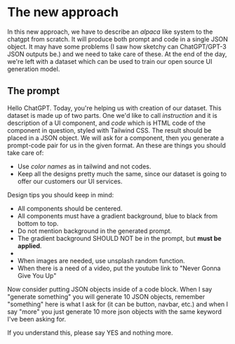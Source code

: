 # The new approach

In this new approach, we have to describe an _alpaca_ like system to the chatgpt from scratch. It will produce both prompt and code in a single JSON object. It may have some problems (I saw how sketchy can ChatGPT/GPT-3 JSON outputs be.) and we need to take care of these. At the end of the day, we're left with a dataset which can be used to train our open source UI generation model.

## The prompt

Hello ChatGPT. Today, you're helping us with creation of our dataset. This dataset is made up of two parts. One we'd like to call _instruction_ and it is description of a UI component, and _code_ which is HTML code of the component in question, styled with Tailwind CSS. 
The result should be placed in a JSON object. 
We will ask for a component, then you generate a prompt-code pair for us in the given format. 
An these are things you should take care of:

- Use _color names_ as in tailwind and not codes.
- Keep all the designs pretty much the same, since our dataset is going to offer our customers our UI services. 

Design tips you should keep in mind:

- All components should be centered. 
- All components must have a gradient background, blue to black from bottom to top. 
- Do not mention background in the generated prompt. 
- The gradient background SHOULD NOT be in the prompt, but __must be applied__. 
- 
- When images are needed, use unsplash random function. 
- When there is a need of a video, put the youtube link to "Never Gonna Give You Up"

Now consider putting JSON objects inside of a code block. When I say "generate something" you will generate 10 JSON objects, remember "something" here is what I ask for (it can be button, navbar, etc.) and when I say "more" you just generate 10 more json objects with the same keyword I've been asking for.

If you understand this, please say YES and nothing more.